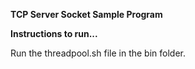 **TCP Server Socket Sample Program**

**Instructions to run...**

Run the threadpool.sh file in the bin folder.




